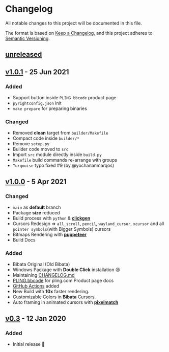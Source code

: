 # Changelog

All notable changes to this project will be documented in this file.

The format is based on [Keep a Changelog](https://keepachangelog.com/en/1.0.0/),
and this project adheres to [Semantic Versioning](https://semver.org/spec/v2.0.0.html).

## [unreleased]

## [v1.0.1] - 25 Jun 2021

### Added

- Support button inside `PLING.bbcode` product page
- `pyrightconfig.json` init
- `make prepare` for preparing binaries

### Changed

- Removed **clean** target from `builder/Makefile`
- Compact code inside `builder/*`
- Remove `setup.py`
- Builder code moved to `src`
- Import `src` module directly inside `build.py`
- `Makefile` build commands re-arrange with groups
- `Turqouise` typo fixed #9 (by @yochananmarqos)

## [v1.0.0] - 5 Apr 2021

### Changed

- `main` as **default** branch
- Package **size** reduced
- Build process with `python` & [**clickgen**](https://github.com/ful1e5/clickgen)
- Cursors Redesign => `all_scroll`, `pencil`, `wayland_cursor`, `xcursor` and all `pointer symbols`(with Bigger Symbols) cursors
- Bitmaps Rendering with [**puppeteer**](https://github.com/puppeteer/puppeteer)
- Build Docs

### Added

- Bibata Original (Old Bibata)
- Windows Package with **Double Click** installation 😍
- Maintaining [CHANGELOG.md](./CHANGELOG.md)
- [PLING.bbcode](./PLING.bbcode) for pling.com Product page docs
- [GitHub Actions](https://github.com/ful1e5/Bibata_Extra_Cursor/actions) added
- New Build with **10x** faster rendering.
- Customizable Colors in **Bibata** Cursors.
- Auto framing in animated cursors with [**pixelmatch**](https://github.com/mapbox/pixelmatch)

## [v0.3] - 12 Jan 2020

### Added

- Initial release 🎊

[unreleased]: https://github.com/ful1e5/Bibata_Extra_Cursor/compare/v1.0.1...main
[v1.0.1]: https://github.com/ful1e5/Bibata_Extra_Cursor/compare/v1.0.0...v1.0.1
[v1.0.0]: https://github.com/ful1e5/Bibata_Extra_Cursor/compare/v0.3...v1.0.0
[v0.3]: https://github.com/ful1e5/Bibata_Extra_Cursor/tree/v0.3
